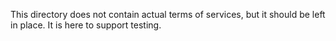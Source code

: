This directory does not contain actual terms of services, but it should be left in place. It is here to support testing.
